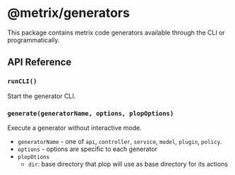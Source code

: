 # @metrix/generators

This package contains metrix code generators available through the CLI or programmatically.

## API Reference

### `runCLI()`

Start the generator CLI.

### `generate(generatorName, options, plopOptions)`

Execute a generator without interactive mode.

- `generatorName` - one of `api`, `controller`, `service`, `model`, `plugin`, `policy`.
- `options` - options are specific to each generator
- `plopOtions`
  - `dir`: base directory that plop will use as base directory for its actions
